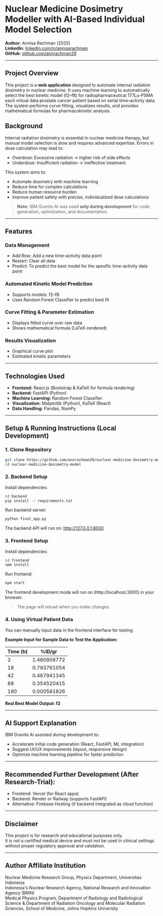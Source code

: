# Nuclear Medicine Dosimetry Modeller with AI-Based Individual Model Selection

**Author:** Annisa Rachman (2025)  
**LinkedIn:** [linkedin.com/in/annisarachman](https://linkedin.com/in/annisarachman)  
**GitHub:** [github.com/annrachman29](https://github.com/annrachman29)  

---

## Project Overview

This project is a **web application** designed to automate internal radiation dosimetry in nuclear medicine. It uses machine learning to automatically select the best kinetic model (f2–f8) for radiopharmaceutical 177Lu-PSMA each virtual data prostate cancer patient based on serial time–activity data. The system performs curve fitting, visualizes results, and provides mathematical formulas for pharmacokinetic analysis.

## Background
Internal radiation dosimetry is essential in nuclear medicine therapy, but manual model selection is slow and requires advanced expertise. Errors in dose calculation may lead to:
- Overdose: Excessive radiation → higher risk of side effects
- Underdose: Insufficient radiation → ineffective treatment

This system aims to:
- Automate dosimetry with machine learning
- Reduce time for complex calculations
- Reduce human resource burden
- Improve patient safety with precise, individualized dose calculations

> **Note:** IBM Granite AI was used **only during development** for code generation, optimization, and documentation. 

---

## Features

### Data Management
- Add Row: Add a new time–activity data point  
- Restart: Clear all data
- Predict: To predict the best model for the spesific time-activity data point  

### Automated Kinetic Model Prediction
- Supports models: f2–f8  
- Uses Random Forest Classifier to predict best fit  

### Curve Fitting & Parameter Estimation
- Displays fitted curve over raw data  
- Shows mathematical formula (LaTeX-rendered)  

### Results Visualization
- Graphical curve plot  
- Estimated kinetic parameters  

---

## Technologies Used

- **Frontend:** React.js (Bootstrap & KaTeX for formula rendering)  
- **Backend:** FastAPI (Python)  
- **Machine Learning:** Random Forest Classifier  
- **Visualization:** Matplotlib (Python), KaTeX (React)  
- **Data Handling:** Pandas, NumPy  

---

## Setup & Running Instructions (Local Development)

### 1. Clone Repository
```bash
git clone https://github.com/annrachman29/nuclear-medicine-dosimetry-model.git
cd nuclear-medicine-dosimetry-model
```

### 2. Backend Setup
Install dependencies:
```bash
cd backend
pip install -r requirements.txt
```
Run backend server:
```bash
python final_app.py
```
The backend API will run on: http://127.0.0.1:8000


### 3. Frontend Setup
Install dependencies:
```bash
cd frontend
npm install
```
Run frontend:
```bash
npm start
```
The frontend development mode will run on (http://localhost:3000) in your browser.
> The page will reload when you make changes.


### 4. Using Virtual Patient Data
You can manually input data in the frontend interface for testing

**Example Input for Sample Data to Test the Application:**

| Time (h) | %ID/gr       |
|----------|--------------|
| 2        | 1.460908772  |
| 18       | 0.793761054  |
| 42       | 0.467941345  |
| 88       | 0.354520415  |
| 160      | 0.000581826  |

**Real Best Model Output: f2**

---

## AI Support Explanation
IBM Granite AI assisted during development to:
- Accelerate initial code generation (React, FastAPI, ML integration)
- Suggest UI/UX improvements (layout, responsive design)
- Optimize machine learning pipeline for faster prediction

---

## Recommended Further Development (After Research-Trial):
- Frontend: Vercel (for React apps)
- Backend: Render or Railway (supports FastAPI)
- Alternative: Firebase Hosting (if backend integrated as cloud function)

---

## Disclaimer
This project is for research and educational purposes only.\
It is not a certified medical device and must not be used in clinical settings without proper regulatory approval and validation.

---

## Author Affiliate Institution
Nuclear Medicine Research Group, Physics Department, Universitas Indonesia\
Indonesia's Nuclear Research Agency, National Research and Innovation Agency (BRIN)\
Medical Physics Program, Department of Radiology and Radiological Science & Department of Radiation Oncology and Molecular Radiation Sciences, School of Medicine, Johns Hopkins University


